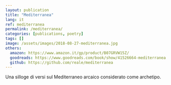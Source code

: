 ```yaml
---
layout: publication
title: "Mediterranea"
lang: it
ref: mediterranea
permalink: /mediterranea/
categories: [publications, poetry]
tags: []
image: /assets/images/2018-08-27-mediterranea.jpg
others:
  amazon: https://www.amazon.it/gp/product/B07GRVW15Z/
  goodreads: https://www.goodreads.com/book/show/41526664-mediterranea
  github: https://github.com/reale/mediterranea
---
```


Una silloge di versi sul Mediterraneo arcaico considerato come archetipo.
